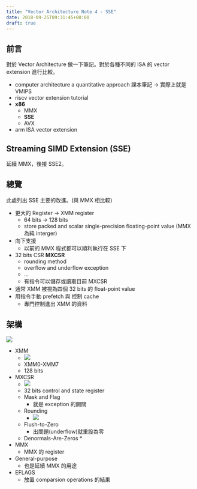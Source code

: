 ```yaml
---
title: "Vector Architecture Note 4 - SSE"
date: 2018-09-25T09:31:45+08:00
draft: true
---
```


## 前言  

對於 Vector Architecture 做一下筆記。對於各種不同的 ISA 的 vector extension 進行比較。

- computer architecture a quantitative approach 課本筆記 -> 實際上就是 VMIPS
- riscv vector extension tutorial
- **x86**
  - MMX
  - **SSE**
  - AVX
- arm ISA vector extension

## Streaming SIMD Extension (SSE)

延續 MMX，後接 SSE2。

## 總覽

此處列出 SSE 主要的改進。(與 MMX 相比較)

* 更大的 Register -> XMM register
  * 64 bits -> 128 bits
  * store packed and scalar single-precision floating-point value (MMX 為純 interger)
* 向下支援
  * 以前的 MMX 程式都可以順利執行在 SSE 下
* 32 bits CSR **MXCSR**
  * rounding method
  * overflow and underflow exception
  * ...
  * 有指令可以儲存或讀取目前 MXCSR
* 通常 XMM 被視為四個 32 bits 的 float-point value
* 用指令手動 prefetch 與 控制 cache
  * 專門控制進出 XMM 的資料

## 架構

![](https://i.imgur.com/ymiP3o8.png)

* XMM
  * ![](https://i.imgur.com/IAPoUA5.png)
  * XMM0-XMM7
  * 128 bits
* MXCSR
  * ![](https://i.imgur.com/wUB9V8s.png)
  * 32 bits control and state register
  * Mask and Flag
    * 就是 exception 的開關
  * Rounding 
    * ![](https://i.imgur.com/w4QrPyo.png)
  * Flush-to-Zero
    * 出問題(underflow)就重設為零
  * Denormals-Are-Zeros
    * 
* MMX
  * MMX 的 register 
* General-purpose
  * 也是延續 MMX 的用途
* EFLAGS
  * 放置 comparsion operations 的結果

